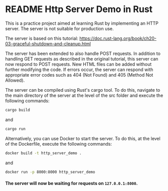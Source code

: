 # README Http Server Demo in Rust

This is a practice project aimed at learning Rust by implementing an HTTP server. The server is not suitable for production use.

The server is based on this tutorial: https://doc.rust-lang.org/book/ch20-03-graceful-shutdown-and-cleanup.html

The server has been extended to also handle POST requests. In addition to handling GET requests as described in the original tutorial, this server can now respond to POST requests. New HTML files can be added without further modifying the code. If errors occur, the server can respond with appropriate error codes such as 404 (Not Found) and 405 (Method Not Allowed).

The server can be compiled using Rust's cargo tool. To do this, navigate to the main directory of the server at the level of the src folder and execute the following commands:

```bash
cargo build
```


and

```bash
cargo run
```


Alternatively, you can use Docker to start the server. To do this, at the level of the Dockerfile, execute the following commands:

```bash
docker build -t http_server_demo .
```


and

```bash
docker run -p 8000:8000 http_server_demo
```

#### The server will now be waiting for requests on `127.0.0.1:8000`.
